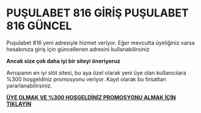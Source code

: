 # PUŞULABET 816 GİRİŞ PUŞULABET 816 GÜNCEL

Puşulabet 816 yeni adresiyle hizmet veriyor. Eğer mevcutta üyeliğiniz varsa hesabınıza giriş için güncellenen adresini kullanabilirsiniz

**Ancak size çok daha iyi bir siteyi öneriyoruz**

Avrupanın en iyi slót sitesi, bu aya özel olarak yeni üye olan kullanıcılara %300 hoşgeldiniz promosyonu veriyor. Kayıt olarak bu fırsattan yararlanabilirsiniz.

[**ÜYE OLMAK VE %300 HOŞGELDİNİZ PROMOSYONU ALMAK İÇİN TIKLAYIN**](https://cutt.ly/leWAY7fi)
